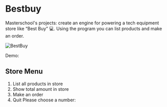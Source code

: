 # Bestbuy
Masterschool's projects: create an engine for powering a tech equipment store like “Best Buy” 💻. Using the program you can list products and make an order.


![BestBuy](https://apollo-media.codio.com/media%2F1%2F284f269493493e2a92f2885570a14304-2176a4123b286acb.gif "BestBuy")

Demo:

   Store Menu
   ----------
1. List all products in store
2. Show total amount in store
3. Make an order
4. Quit
Please choose a number: 

